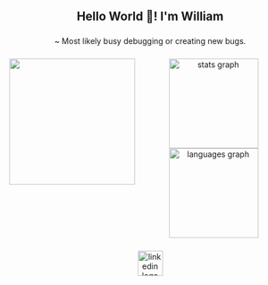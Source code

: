 <h2 align="center">Hello World 👋! I'm William</h2>

###

<p align="center">~ Most likely busy debugging or creating new bugs.</p>

###

<img align="left" height="225" src="https://i.giphy.com/media/v1.Y2lkPTc5MGI3NjExOXh5cjhhZHExYjNsOG91bHhwN2NkZmJhbDlyaDhxanRoMGRxZGtqbCZlcD12MV9pbnRlcm5hbF9naWZfYnlfaWQmY3Q9Zw/I9Tic9ReSCUN2dDdsL/giphy.gif"  />

###

<div align="center">
  <img src="https://github-readme-stats.vercel.app/api?username=wparker3123&hide_title=false&hide_rank=true&show_icons=true&include_all_commits=true&count_private=true&disable_animations=false&theme=rose_pine&locale=en&hide_border=false&order=1" height="160" alt="stats graph"  />
  <img src="https://github-readme-stats.vercel.app/api/top-langs?username=wparker3123&locale=en&hide_title=false&layout=compact&card_width=320&langs_count=8&theme=rose_pine&hide_border=false&order=2" height="160" alt="languages graph"  />
</div>

###

<div align="center">
  <a href="https://www.linkedin.com/in/william-parker-b29a7a165/" target="_blank">
    <img src="https://img.shields.io/static/v1?message=LinkedIn&logo=linkedin&label=&color=0077B5&logoColor=white&labelColor=&style=for-the-badge" height="45" alt="linkedin logo"  />
  </a>
</div>

###
<!--
**wparker3123/wparker3123** is a ✨ _special_ ✨ repository because its `README.md` (this file) appears on your GitHub profile.

Here are some ideas to get you started:

- 🔭 I’m currently working on ...
- 🌱 I’m currently learning ...
- 👯 I’m looking to collaborate on ...
- 🤔 I’m looking for help with ...
- 💬 Ask me about ...
- 📫 How to reach me: ...
- 😄 Pronouns: ...
- ⚡ Fun fact: ...
-->
